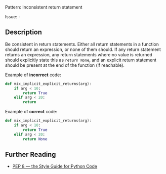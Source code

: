 Pattern: Inconsistent return statement

Issue: -

## Description

Be consistent in return statements. Either all return statements in a function should return an expression, or none of them should. If any return statement returns an expression, any return statements where no value is returned should explicitly state this as `return None`, and an explicit return statement should be present at the end of the function (if reachable).

Example of **incorrect** code:
```python
def mix_implicit_explicit_returns(arg):
	if arg < 10:
		return True
	elif arg < 20:
		return
```

Example of **correct** code:
```python
def mix_implicit_explicit_returns(arg):
	if arg < 10:
		return True
	elif arg < 20:
		return None
```

## Further Reading

* [PEP 8 — the Style Guide for Python Code](http://pep8.org/#programming-recommendations)
